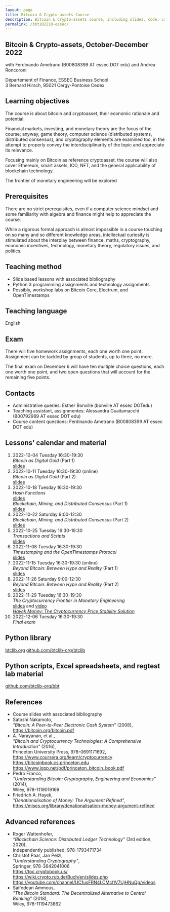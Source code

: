 ```yaml
---
layout: page
title: Bitcoin & Crypto-assets Course
description: Bitcoin & Crypto-assets course, including slides, code, videos, etc.
permalink: /bbt202210-essec/
---
```


## Bitcoin & Crypto-assets, October-December 2022

with Ferdinando Ametrano (B00808399 AT essec DOT edu) and Andrea Roncoroni

Département of Finance, ESSEC Business School  
3 Bernard Hirsch, 95021 Cergy-Pontoise Cedex

## Learning objectives

The course is about bitcoin and cryptoasset, their economic rationale and potential.

Financial markets, investing, and monetary theory are the focus of the course; anyway, game theory, computer science (distributed systems, distributed consensus), and cryptography elements are examined too, in the attempt to properly convey the interdisciplinarity of the topic and appreciate its relevance.

Focusing mainly on Bitcoin as reference cryptoasset, the course will also cover Ethereum, smart assets, ICO, NFT, and the general applicability of blockchain technology.

The frontier of monetary engineering will be explored

## Prerequisites

There are no strict prerequisites,
even if a computer science mindset
and some familiarity with algebra and finance
might help to appreciate the course.

While a rigorous formal approach is almost impossible
in a course touching on so many and so different knowledge areas,
intellectual curiosity is stimulated about the interplay between
finance, maths, cryptography, economic incentives, technology,
monetary theory, regulatory issues, and politics.

## Teaching method

* Slide based lessons with associated bibliography
* Python 3 programming assignments and technology assignments
* Possibly, workshop labs on Bitcoin Core, Electrum, and OpenTimestamps

## Teaching language

English

## Exam

There will five homework assignments, each one worth one point. Assignment can be tackled by group of students, up to three, no more.

The final exam on December 6 will have ten multiple choice questions,
each one worth one point,
and two open questions that will account for the remaining five points.

## Contacts

* Administrative queries: Esther Bonville (bonville AT essec DOTedu)
* Teaching assistant, assignmentes: Alessandra Guaitamacchi (B00792969 AT essec DOT edu)
* Course content questions: Ferdinando Ametrano (B00808399 AT essec DOT edu)

## Lessons' calendar and material

01. 2022-10-04 Tuesday 16:30-19:30  
    _Bitcoin as Digital Gold_ (Part 1)  
    [slides](https://drive.google.com/file/d/1FpudunEQrBY8WLTSLzwThOoFxMKGTCho)  
01. 2022-10-11 Tuesday 16:30-19:30 (online)  
    _Bitcoin as Digital Gold_ (Part 2)  
    [slides](https://drive.google.com/file/d/1FpudunEQrBY8WLTSLzwThOoFxMKGTCho)  
01. 2022-10-18 Tuesday 16:30-19:30  
     _Hash Functions_  
    [slides](https://drive.google.com/file/d/1LzaOx1rrFzswkKBrmZjIbMYkxWYpn-m1)  
    _Blockchain, Mining, and Distributed Consensus_ (Part 1)  
    [slides](https://drive.google.com/file/d/1_rGy7wdI8iWx6w6LG_CGCmmLnAIFhncz)  
01. 2022-10-22 Saturday 9:00-12:30  
    _Blockchain, Mining, and Distributed Consensus_ (Part 2)  
    [slides](https://drive.google.com/file/d/1_rGy7wdI8iWx6w6LG_CGCmmLnAIFhncz)  
01. 2022-10-25 Tuesday 16:30-19:30  
    _Transactions and Scripts_  
    [slides](https://drive.google.com/file/d/1S-1ltRVYPo6N33nXNWWBmopEg6jYfntY)  
01. 2022-11-08 Tuesday 16:30-19:30  
    _Timestamping and the OpenTimestamps Protocol_  
    [slides](https://drive.google.com/file/d/1GksUgO54g1z7P4HUVmxXufmuM9y3EZ1b)
01. 2022-11-15 Tuesday 16:30-19:30 (online)  
    _Beyond Bitcoin: Between Hype and Reality_ (Part 1)  
    [slides](https://drive.google.com/file/d/12jGsSBY5sMwgRQwvjwlnG6J9xOxi0P0Z)  
01. 2022-11-26 Saturday 9:00-12:30  
    _Beyond Bitcoin: Between Hype and Reality_ (Part 2)  
    [slides](https://drive.google.com/file/d/12jGsSBY5sMwgRQwvjwlnG6J9xOxi0P0Z)  
01. 2022-11-29 Tuesday 16:30-19:30  
    _The Cryptocurrency Frontier in Monetary Engineering_  
    [slides](https://drive.google.com/file/d/1T2z4vfRvEv_wooerJI7FgD8IkxeTihlj) and [video](https://www.youtube.com/watch?v=dvgb2YOm1y4&t=2922s)  
    _[Hayek Money: The Cryptocurrency Price Stability Solution](https://ssrn.com/abstract=2425270)_  
01. 2022-12-06 Tuesday 16:30-19:30  
    _Final exam_  

## Python library

[btclib.org](https://btclib.org) 
[github.com/btclib-org/btclib](https://github.com/btclib-org/btclib)

## Python scripts, Excel spreadsheets, and regtest lab material

[github.com/btclib-org/bbt](https://github.com/btclib-org/bbt)

## References

* Course slides with associated bibliography
* Satoshi Nakamoto,  
  _"Bitcoin: A Peer-to-Peer Electronic Cash System"_ (2008),  
  <https://bitcoin.org/bitcoin.pdf>
* A. Narayanan, et al.,  
  _"Bitcoin and Cryptocurrency Technologies: A Comprehensive Introduction"_ (2016),  
  Princeton University Press, 978-0691171692,  
  <https://www.coursera.org/learn/cryptocurrency>  
  <https://bitcoinbook.cs.princeton.edu>  
  <https://www.lopp.net/pdf/princeton_bitcoin_book.pdf>
* Pedro Franco,  
  _“Understanding Bitcoin: Cryptography, Engineering and Economics”_ (2014),  
  Wiley, 978-1119019169
* Friedrich A. Hayek,  
  _"Denationalisation of Money: The Argument Refined"_,  
  <https://mises.org/library/denationalisation-money-argument-refined>  

## Advanced references

* Roger Wattenhofer,  
  _“Blockchain Science: Distributed Ledger Technology”_ (3rd edition, 2020),  
   Independently published, 978-1793471734
* Christof Paar, Jan Pelzl,  
  _"Understanding Cryptography"_,  
  Springer, 978-3642041006  
  <https://toc.cryptobook.us/>  
  <https://wiki.crypto.rub.de/Buch/en/slides.php>  
  <https://youtube.com/channel/UC1usFRN4LCMcfIV7UjHNuQg/videos>
* Saifedean Ammous,  
  _"The Bitcoin Standard: The Decentralized Alternative to Central Banking"_ (2018),  
  Wiley, 978-1119473862
